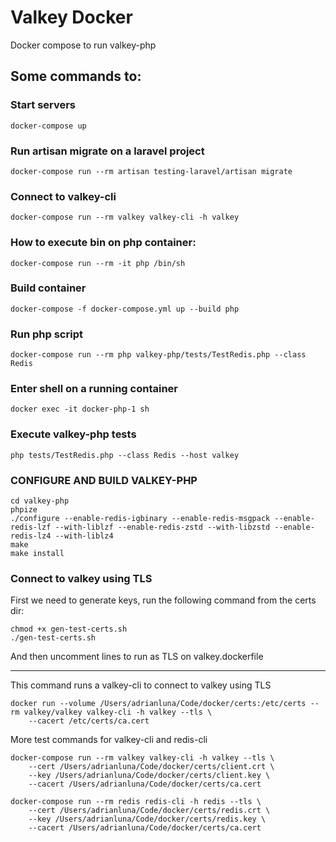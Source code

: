 # Valkey Docker

Docker compose to run valkey-php

## Some commands to:

### Start servers

```
docker-compose up
```

### Run artisan migrate on a laravel project

```
docker-compose run --rm artisan testing-laravel/artisan migrate
```

### Connect to valkey-cli

```
docker-compose run --rm valkey valkey-cli -h valkey
```

### How to execute bin on php container:

```
docker-compose run --rm -it php /bin/sh
```

### Build container

```
docker-compose -f docker-compose.yml up --build php
```

### Run php script

```
docker-compose run --rm php valkey-php/tests/TestRedis.php --class Redis
```

### Enter shell on a running container

```
docker exec -it docker-php-1 sh
```

### Execute valkey-php tests

```
php tests/TestRedis.php --class Redis --host valkey
```

### CONFIGURE AND BUILD VALKEY-PHP

```
cd valkey-php
phpize
./configure --enable-redis-igbinary --enable-redis-msgpack --enable-redis-lzf --with-liblzf --enable-redis-zstd --with-libzstd --enable-redis-lz4 --with-liblz4
make
make install
```

### Connect to valkey using TLS

First we need to generate keys, run the following command from the certs dir:

```
chmod +x gen-test-certs.sh
./gen-test-certs.sh
```

And then uncomment lines to run as TLS on valkey.dockerfile

-----

This command runs a valkey-cli to connect to valkey using TLS

```
docker run --volume /Users/adrianluna/Code/docker/certs:/etc/certs --rm valkey/valkey valkey-cli -h valkey --tls \
    --cacert /etc/certs/ca.cert
```


More test commands for valkey-cli and redis-cli

```
docker-compose run --rm valkey valkey-cli -h valkey --tls \
    --cert /Users/adrianluna/Code/docker/certs/client.crt \
    --key /Users/adrianluna/Code/docker/certs/client.key \
    --cacert /Users/adrianluna/Code/docker/certs/ca.cert
```

```
docker-compose run --rm redis redis-cli -h redis --tls \
    --cert /Users/adrianluna/Code/docker/certs/redis.crt \
    --key /Users/adrianluna/Code/docker/certs/redis.key \
    --cacert /Users/adrianluna/Code/docker/certs/ca.cert
```